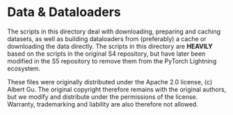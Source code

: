 # Data & Dataloaders

The scripts in this directory deal with downloading, preparing and caching datasets, as well as
building dataloaders from (preferably) a cache or downloading the data directly.
The scripts in this directory are **HEAVILY** based on the scripts in the original S4 repository,
but have later been modified in the S5 repository to remove them from the PyTorch Lightning
ecosystem.

These files were originally distributed under the Apache 2.0 license, (c) Albert Gu.
The original copyright therefore remains with the original authors, but we modify and distribute
under the permissions of the license. Warranty, trademarking and liability are also therefore not
allowed.
